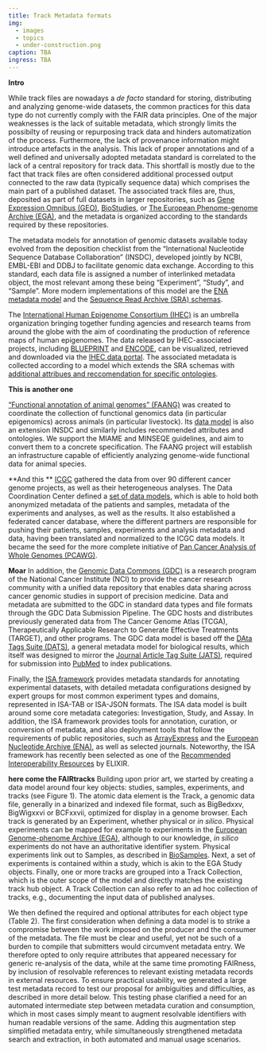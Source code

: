 ```yaml
---
title: Track Metadata formats
img:
  - images
  - topics
  - under-construction.png
caption: TBA
ingress: TBA
---
```


**Intro**

While track files are nowadays a *de facto* standard for storing,
distributing and analyzing genome-wide datasets,
the common practices for this data type do not currently comply with the FAIR data principles.
One of the major weaknesses is the lack of suitable metadata,
which strongly limits the possibilty of reusing or repurposing track data and hinders automatization of the process. 
Furthermore, the lack of provenance information might introduce artefacts in the analysis. 
This lack of proper annotations and of a well defined and universally adopted metadata standard is
correlated to the lack of a central repository for track data.
This shortfall is mostly due to the fact that track files are often considered additional processed output
connected to the raw data (typically sequence data) which comprises the main part of a published dataset.
The associated track files are, thus, deposited as part of full datasets in larger repositories,
such as [Gene Expression Omnibus (GEO)](https://www.ncbi.nlm.nih.gov/geo/),
[BioStudies](https://www.ebi.ac.uk/biostudies/),
or [The European Phenome-genome Archive (EGA)](https://ega-archive.org/),
and the metadata is organized according to the standards required by these repositories.

The metadata models for annotation of genomic datasets available today evolved
from the deposition checklist from the “International Nucleotide Sequence Database Collaboration” (INSDC),
developed jointly by NCBI, EMBL-EBI and DDBJ to facilitate genomic data exchange.
According to this standard, each data file is assigned a number of interlinked metadata object, the most relevant among these being
“Experiment”, “Study”, and “Sample”. More modern implementations of this model are the
[ENA metadata model](https://ena-docs.readthedocs.io/en/latest/submit/general-guide/metadata.html) and the
[Sequence Read Archive (SRA) schemas](https://trace.ncbi.nlm.nih.gov/Traces/sra/sra.cgi?view=xml_schemas).

The [International Human Epigenome Consortium (IHEC)](http://ihec-epigenomes.org/) is an umbrella organization bringing together
funding agencies and research teams from around the globe with the aim of coordinating the production of reference maps of human epigenomes.
The data released by IHEC-associated projects, including [BLUEPRINT](http://blueprint-data.bsc.es/) and [ENCODE](https://www.encodeproject.org/),
can be visualized, retrieved and downloaded via the [IHEC data portal](https://epigenomesportal.ca/ihec/index.html). 
The associated metadata is collected according to a model which extends the SRA schemas with [additional attribues
and reccomendation for specific ontologies](https://github.com/IHEC/ihec-metadata/blob/master/specs/Ihec_metadata_specification.md).





**This is another one**

[“Functional annotation of animal genomes” (FAANG)](https://www.animalgenome.org/community/FAANG/)
was created to coordinate the collection of functional genomics data (in particular epigenomics)
across animals (in particular livestock).
Its [data model](https://github.com/FAANG/dcc-metadata/blob/master/docs/faang_metadata_overview.md)
is also an extension INSDC and similarly includes recommended attributes and ontologies.
We support the MIAME and MINSEQE guidelines, and aim to convert them to a concrete specification.
The FAANG project will establish an infrastructure capable of efficiently analyzing genome-wide
functional data for animal species.

**And this **
[ICGC](https://dcc.icgc.org/) gathered the data from over 90 different cancer genome projects,
as well as their heterogeneous analyses.
The Data Coordination Center defined a [set of data models](https://docs.icgc.org/dictionary/viewer/),
which is able to hold both anonymized metadata of the patients and samples,
metadata of the experiments and analyses, as well as the results.
It also established a federated cancer database,
where the different partners are responsible for pushing their patients,
samples, experiments and analysis metadata and data, having been translated and normalized to the ICGC data models.
It became the seed for the more complete initiative of
[Pan Cancer Analysis of Whole Genomes (PCAWG)](https://dcc.icgc.org/pcawg).

**Moar**
In addition, the [Genomic Data Commons (GDC)](https://gdc.cancer.gov/about-gdc)
is a research program of the National Cancer Institute (NCI) to provide the
cancer research community with a unified data repository that enables
data sharing across cancer genomic studies in support of precision medicine.
Data and metadata are submitted to the GDC in standard data types and file formats through
the GDC Data Submission Pipeline.
The GDC hosts and distributes previously generated data from The Cancer Genome Atlas (TCGA),
Therapeutically Applicable Research to Generate Effective Treatments (TARGET), and other programs.
The GDC data model is based off the [DAta Tags Suite (DATS)](https://pubmed.ncbi.nlm.nih.gov/28585923/),
a general metadata model for biological results,
which itself was designed to mirror the [Journal Article Tag Suite (JATS)](https://jats.nlm.nih.gov),
required for submission into [PubMed](https://pubmed.ncbi.nlm.nih.gov/) to index publications.

Finally, the [ISA framework](https://isa-tools.org) provides metadata standards for annotating experimental datasets,
with detailed metadata configurations designed by expert groups for most common experiment types and domains,
represented in ISA-TAB or ISA-JSON formats.
The ISA data model is built around some core metadata categories: Investigation, Study, and Assay.
In addition, the ISA framework provides tools for annotation, curation, or conversion of metadata, and also deployment
tools that follow the requirements of public repositories, such as [ArrayExpress](https://www.ebi.ac.uk/arrayexpress/)
and the [European Nucleotide Archive (ENA)](https://www.ebi.ac.uk/ena/browser/),
as well as selected journals. Noteworthy, the ISA framework has recently been selected as one of the [Recommended
Interoperability Resources](https://elixir-europe.org/platforms/interoperability/rir-selection#:~:text=An%20ELIXIR%20Recommended%20Interoperability%20Resource,thus%20supporting%20the%20FAIR%20Principles.) by ELIXIR.

**here come the FAIRtracks**
Building upon prior art, we started by creating a data model around four key objects:
studies, samples, experiments, and tracks (see Figure 1).
The atomic data element is the Track, a genomic data file,
generally in a binarized and indexed file format, such as BigBedxxv, BigWigxxvi or BCFxxvii,
optimized for display in a genome browser.
Each track is generated by an Experiment, whether physical or *in silico*.
Physical experiments can be mapped for example to experiments in the
[European Genome-phenome Archive (EGA)](https://ega-archive.org/),
although to our knowledge, *in silico* experiments do not have an authoritative identifier system.
Physical experiments link out to Samples, as described in [BioSamples](https://pubmed.ncbi.nlm.nih.gov/30407529/).
Next, a set of experiments is contained within a study, which is akin to the EGA Study objects.
Finally, one or more tracks are grouped into a Track Collection,
which is the outer scope of the model and directly matches the existing track hub object.
A Track Collection can also refer to an ad hoc collection of tracks, e.g., documenting the
input data of published analyses.

We then defined the required and optional attributes for each object type (Table 2).
The first consideration when defining a data model is to strike a compromise between the work
imposed on the producer and the consumer of the metadata. The file must be clear and useful,
yet not be such of a burden to compile that submitters would circumvent metadata entry.
We therefore opted to only require attributes that appeared necessary for generic re-analysis of the data,
while at the same time promoting FAIRness,
by inclusion of resolvable references to relevant existing metadata records in external resources.
To ensure practical usability,
we generated a large test metadata record to test our proposal for ambiguities and difficulties,
as described in more detail below.
This testing phase clarified a need for an automated intermediate step between metadata curation and consumption,
which in most cases simply meant to augment resolvable identifiers with human readable versions of the same.
Adding this augmentation step simplified metadata entry,
while simultaneously strengthened metadata search and extraction, in both automated and manual usage scenarios.

